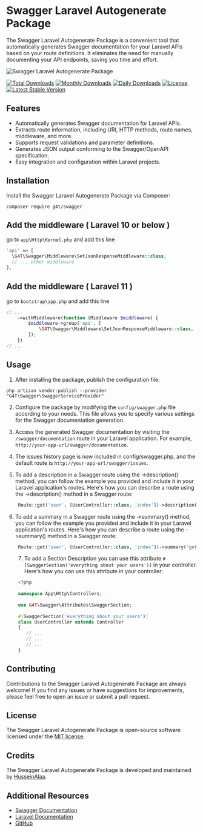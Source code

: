 # Swagger Laravel Autogenerate Package

The Swagger Laravel Autogenerate Package is a convenient tool that automatically generates Swagger documentation for your Laravel APIs based on your route definitions. It eliminates the need for manually documenting your API endpoints, saving you time and effort.



![Swagger Laravel Autogenerate Package](https://www.scottbrady91.com/img/logos/swagger-banner.png)


[![Total Downloads](http://poser.pugx.org/g4t/swagger/downloads)](https://packagist.org/packages/g4t/swagger)
[![Monthly Downloads](http://poser.pugx.org/g4t/swagger/d/monthly)](https://packagist.org/packages/g4t/swagger)
[![Daily Downloads](http://poser.pugx.org/g4t/swagger/d/daily)](https://packagist.org/packages/g4t/swagger)
[![License](http://poser.pugx.org/g4t/swagger/license)](https://packagist.org/packages/g4t/swagger)
[![Latest Stable Version](http://poser.pugx.org/g4t/swagger/v)](https://packagist.org/packages/g4t/swagger)


## Features

- Automatically generates Swagger documentation for Laravel APIs.
- Extracts route information, including URI, HTTP methods, route names, middleware, and more.
- Supports request validations and parameter definitions.
- Generates JSON output conforming to the Swagger/OpenAPI specification.
- Easy integration and configuration within Laravel projects.


## Installation

Install the Swagger Laravel Autogenerate Package via Composer:

```
composer require g4t/swagger
```

## Add the middleware ( Laravel 10 or below )
go to `app\Http\Kernel.php` and add this line

```php
'api' => [
  \G4T\Swagger\Middleware\SetJsonResponseMiddleware::class,
  // ... other middleware
],
```

## Add the middleware ( Laravel 11 )
go to `bootstrap\app.php` and add this line
```php
// ...
    ->withMiddleware(function (Middleware $middleware) {
        $middleware->group('api', [
            \G4T\Swagger\Middleware\SetJsonResponseMiddleware::class,
        ]);
    })
// ...
```
## Usage

1. After installing the package, publish the configuration file:
```
php artisan vendor:publish --provider "G4T\Swagger\SwaggerServiceProvider"
```

2. Configure the package by modifying the `config/swagger.php` file according to your needs. This file allows you to specify various settings for the Swagger documentation generation.

3. Access the generated Swagger documentation by visiting the `/swagger/documentation` route in your Laravel application. For example, `http://your-app-url/swagger/documentation`.

4. The issues history page is now included in config/swagger.php, and the default route is `http://your-app-url/swagger/issues`.

5. To add a description in a Swagger route using the ->description() method, you can follow the example you provided and include it in your Laravel application's routes.
   Here's how you can describe a route using the ->description() method in a Swagger route:
   ```php
    Route::get('user', [UserController::class, 'index'])->description('Get list of users with pagination.');
   ```
6. To add a summary in a Swagger route using the ->summary() method, you can follow the example you provided and include it in your Laravel application's routes.
   Here's how you can describe a route using the ->summary() method in a Swagger route:
   ```php
    Route::get('user', [UserController::class, 'index'])->summary('get users.');
   ```
   7. To add a Section Description you can use this attribute `#[SwaggerSection('everything about your users')]` in your controller.
      Here's how you can use this attribute in your controller:
   ```php
    <?php
    
    namespace App\Http\Controllers;
    
    use G4T\Swagger\Attributes\SwaggerSection;
    
    #[SwaggerSection('everything about your users')]
    class UserController extends Controller
    {
       // ...
       // ...
       // ...
    }
   ```
      

 

## Contributing

Contributions to the Swagger Laravel Autogenerate Package are always welcome! If you find any issues or have suggestions for improvements, please feel free to open an issue or submit a pull request.


## License

The Swagger Laravel Autogenerate Package is open-source software licensed under the [MIT license](LICENSE.md).

## Credits

The Swagger Laravel Autogenerate Package is developed and maintained by [HusseinAlaa](https://www.linkedin.com/in/hussein4alaa/).

## Additional Resources

- [Swagger Documentation](https://swagger.io/docs/)
- [Laravel Documentation](https://laravel.com/docs)
- [GitHub](https://github.com/hussein4alaa/laravel-g4t-swagger-auto-generate)
